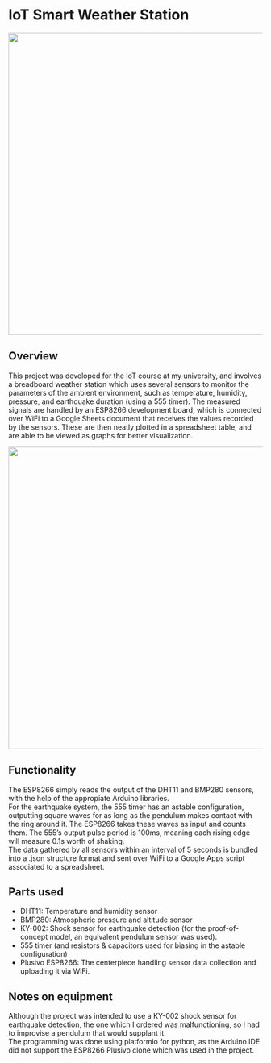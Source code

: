 # IoT Smart Weather Station

<image src="breadboard.png" width="600px"/>

## Overview
This project was developed for the IoT course at my university, and involves a breadboard weather station which uses several sensors to monitor the parameters of the ambient environment, such as temperature, humidity, pressure, and earthquake duration (using a 555 timer). The measured signals are handled by an ESP8266 development board, which is connected over WiFi to a Google Sheets document that receives the values recorded by the sensors. These are then neatly plotted in a spreadsheet table, and are able to be viewed as graphs for better visualization.

<image src="table.png" width="600px"/>

## Functionality
The ESP8266 simply reads the output of the DHT11 and BMP280 sensors, with the help of the appropiate Arduino libraries.
<br>For the earthquake system, the 555 timer has an astable configuration, outputting square waves for as long as the pendulum makes contact with the ring around it. The ESP8266 takes these waves as input and counts them. The 555’s output pulse period is 100ms, meaning each rising edge will measure 0.1s worth of shaking.
<br>The data gathered by all sensors within an interval of 5 seconds is bundled into a .json structure format and sent over WiFi to a Google Apps script associated to a spreadsheet.

## Parts used
- DHT11:	Temperature and humidity sensor
- BMP280:	Atmospheric pressure and altitude sensor
- KY-002:	Shock sensor for earthquake detection (for the proof-of-concept model, an equivalent pendulum sensor was used).
- 555 timer (and resistors & capacitors used for biasing in the astable configuration)
- Plusivo ESP8266: The centerpiece handling sensor data collection and uploading it via WiFi.

## Notes on equipment
Although the project was intended to use a KY-002 shock sensor for earthquake detection, the one which I ordered was malfunctioning, so I had to improvise a pendulum that would supplant it.
<br>The programming was done using platformio for python, as the Arduino IDE did not support the ESP8266 Plusivo clone which was used in the project.
